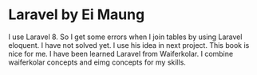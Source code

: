 # Laravel by Ei Maung 
I use Laravel 8.
So I get some errors when I join tables by using Laravel eloquent.
I have not solved yet.
I use his idea in next project.
This book is nice for me.
I have been learned Laravel from Waiferkolar.
I combine waiferkolar concepts and eimg concepts for my
skills.
